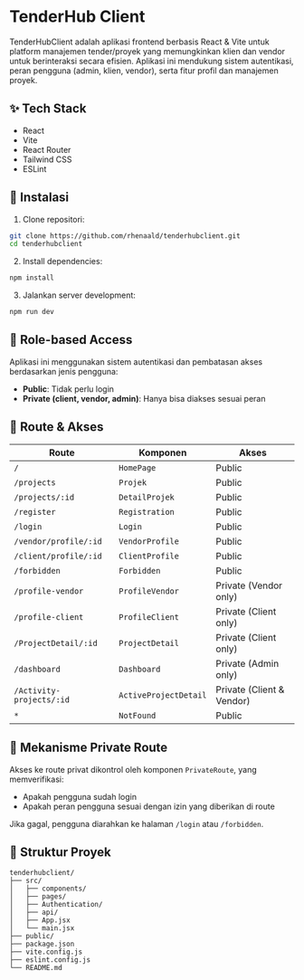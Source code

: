 # TenderHub Client

TenderHubClient adalah aplikasi frontend berbasis React & Vite untuk platform manajemen tender/proyek yang memungkinkan klien dan vendor untuk berinteraksi secara efisien. Aplikasi ini mendukung sistem autentikasi, peran pengguna (admin, klien, vendor), serta fitur profil dan manajemen proyek.

## ✨ Tech Stack

* React
* Vite
* React Router
* Tailwind CSS
* ESLint

## 📆 Instalasi

1. Clone repositori:

```bash
git clone https://github.com/rhenaald/tenderhubclient.git
cd tenderhubclient
```

2. Install dependencies:

```bash
npm install
```

3. Jalankan server development:

```bash
npm run dev
```

## 🔐 Role-based Access

Aplikasi ini menggunakan sistem autentikasi dan pembatasan akses berdasarkan jenis pengguna:

* **Public**: Tidak perlu login
* **Private (client, vendor, admin)**: Hanya bisa diakses sesuai peran

## 📍 Route & Akses

| Route                    | Komponen              | Akses                     |
| ------------------------ | --------------------- | ------------------------- |
| `/`                      | `HomePage`            | Public                    |
| `/projects`              | `Projek`              | Public                    |
| `/projects/:id`          | `DetailProjek`        | Public                    |
| `/register`              | `Registration`        | Public                    |
| `/login`                 | `Login`               | Public                    |
| `/vendor/profile/:id`    | `VendorProfile`       | Public                    |
| `/client/profile/:id`    | `ClientProfile`       | Public                    |
| `/forbidden`             | `Forbidden`           | Public                    |
| `/profile-vendor`        | `ProfileVendor`       | Private (Vendor only)     |
| `/profile-client`        | `ProfileClient`       | Private (Client only)     |
| `/ProjectDetail/:id`     | `ProjectDetail`       | Private (Client only)     |
| `/dashboard`             | `Dashboard`           | Private (Admin only)      |
| `/Activity-projects/:id` | `ActiveProjectDetail` | Private (Client & Vendor) |
| `*`                      | `NotFound`            | Public                    |

## 🔐 Mekanisme Private Route

Akses ke route privat dikontrol oleh komponen `PrivateRoute`, yang memverifikasi:

* Apakah pengguna sudah login
* Apakah peran pengguna sesuai dengan izin yang diberikan di route

Jika gagal, pengguna diarahkan ke halaman `/login` atau `/forbidden`.

## 📁 Struktur Proyek

```
tenderhubclient/
├── src/
│   ├── components/
│   ├── pages/
│   ├── Authentication/
│   ├── api/
│   ├── App.jsx
│   └── main.jsx
├── public/
├── package.json
├── vite.config.js
├── eslint.config.js
└── README.md
```
